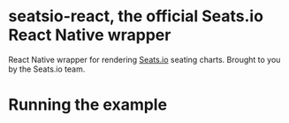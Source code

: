 # seatsio-react, the official Seats.io React Native wrapper

React Native wrapper for rendering [Seats.io](https://www.seats.io) seating charts. Brought to you by the Seats.io team.

# Running the example


